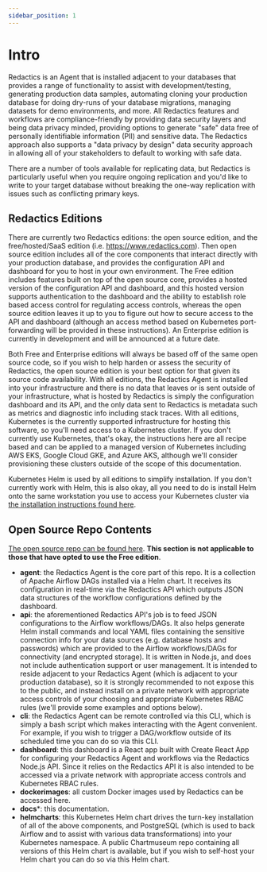 ```yaml
---
sidebar_position: 1
---
```


# Intro

Redactics is an Agent that is installed adjacent to your databases that provides a range of functionality to assist with development/testing, generating production data samples, automating cloning your production database for doing dry-runs of your database migrations, managing datasets for demo environments, and more. All Redactics features and workflows are compliance-friendly by providing data security layers and being data privacy minded, providing options to generate "safe" data free of personally identifiable information (PII) and sensitive data. The Redactics approach also supports a "data privacy by design" data security approach in allowing all of your stakeholders to default to working with safe data.

There are a number of tools available for replicating data, but Redactics is particularly useful when you require ongoing replication and you'd like to write to your target database without breaking the one-way replication with issues such as conflicting primary keys.

## Redactics Editions

There are currently two Redactics editions: the open source edition, and the free/hosted/SaaS edition (i.e. https://www.redactics.com). Then open source edition includes all of the core components that interact directly with your production database, and provides the configuration API and dashboard for you to host in your own environment. The Free edition includes features built on top of the open source core, provides a hosted version of the configuration API and dashboard, and this hosted version supports authentication to the dashboard and the ability to establish role based access control for regulating access controls, whereas the open source edition leaves it up to you to figure out how to secure access to the API and dashboard (although an access method based on Kubernetes port-forwarding will be provided in these instructions). An Enterprise edition is currently in development and will be announced at a future date.

Both Free and Enterprise editions will always be based off of the same open source code, so if you wish to help harden or assess the security of Redactics, the open source edition is your best option for that given its source code availability. With all editions, the Redactics Agent is installed into your infrastructure and there is no data that leaves or is sent outside of your infrastructure, what is hosted by Redactics is simply the configuration dashboard and its API, and the only data sent to Redactics is metadata such as metrics and diagnostic info including stack traces. With all editions, Kubernetes is the currently supported infrastructure for hosting this software, so you'll need access to a Kubernetes cluster. If you don't currently use Kubernetes, that's okay, the instructions here are all recipe based and can be applied to a managed version of Kubernetes including AWS EKS, Google Cloud GKE, and Azure AKS, although we'll consider provisioning these clusters outside of the scope of this documentation.

Kubernetes Helm is used by all editions to simplify installation. If you don't currently work with Helm, this is also okay, all you need to do is install Helm onto the same workstation you use to access your Kubernetes cluster via [the installation instructions found here](https://helm.sh/docs/intro/install).


## Open Source Repo Contents

[The open source repo can be found here](https://github.com/Redactics/redactics-osedition). **This section is not applicable to those that have opted to use the Free edition**.

* **agent**: the Redactics Agent is the core part of this repo. It is a collection of Apache Airflow DAGs installed via a Helm chart. It receives its configuration in real-time via the Redactics API which outputs JSON data structures of the workflow configurations defined by the dashboard. 
* **api**: the aforementioned Redactics API's job is to feed JSON configurations to the Airflow workflows/DAGs. It also helps generate Helm install commands and local YAML files containing the sensitive connection info for your data sources (e.g. database hosts and passwords) which are provided to the Airflow workflows/DAGs for connectivity (and encrypted storage). It is written in Node.js, and does not include authentication support or user management. It is intended to reside adjacent to your Redactics Agent (which is adjacent to your production database), so it is strongly recommended to not expose this to the public, and instead install on a private network with appropriate access controls of your choosing and appropriate Kubernetes RBAC rules (we'll provide some examples and options below).
* **cli**: the Redactics Agent can be remote controlled via this CLI, which is simply a bash script which makes interacting with the Agent convenient. For example, if you wish to trigger a DAG/workflow outside of its scheduled time you can do so via this CLI.
* **dashboard**: this dashboard is a React app built with Create React App for configuring your Redactics Agent and workflows via the Redactics Node.js API. Since it relies on the Redactics API it is also intended to be accessed via a private network with appropriate access controls and Kubernetes RBAC rules.
* **dockerimages**: all custom Docker images used by Redactics can be accessed here.
* **docs***: this documentation.
* **helmcharts**: this Kubernetes Helm chart drives the turn-key installation of all of the above components, and PostgreSQL (which is used to back Airflow and to assist with various data transformations) into your Kubernetes namespace. A public Chartmuseum repo containing all versions of this Helm chart is available, but if you wish to self-host your Helm chart you can do so via this Helm chart.